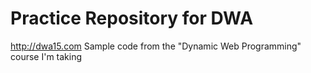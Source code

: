 # Practice Repository for DWA
<http://dwa15.com>
Sample code from the "Dynamic Web Programming" course I'm taking

